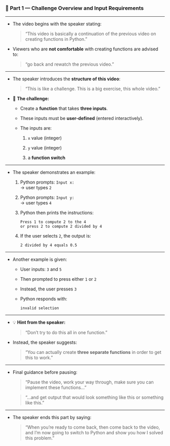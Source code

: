 ### 📘 **Part 1 — Challenge Overview and Input Requirements**

---

- The video begins with the speaker stating:
    
    > “This video is basically a continuation of the previous video on creating functions in Python.”
    
- Viewers who are **not comfortable** with creating functions are advised to:
    
    > “go back and rewatch the previous video.”
    

---

- The speaker introduces the **structure of this video**:
    
    > “This is like a challenge. This is a big exercise, this whole video.”
    
- 🧩 **The challenge:**
    
    - Create a **function** that takes **three inputs**.
        
    - These inputs must be **user-defined** (entered interactively).
        
    - The inputs are:
        
        1. `x` value (integer)
            
        2. `y` value (integer)
            
        3. a **function switch**
            

---

- The speaker demonstrates an example:
    
    1. Python prompts: `Input x:`  
        → user types `2`
        
    2. Python prompts: `Input y:`  
        → user types `4`
        
    3. Python then prints the instructions:
        
        ```
        Press 1 to compute 2 to the 4
        or press 2 to compute 2 divided by 4
        ```
        
    4. If the user selects `2`, the output is:
        
        ```
        2 divided by 4 equals 0.5
        ```
        

---

- Another example is given:
    
    - User inputs: `3` and `5`
        
    - Then prompted to press either `1` or `2`
        
    - Instead, the user presses `3`
        
    - Python responds with:
        
        ```
        invalid selection
        ```
        

---

- 💡 **Hint from the speaker:**
    
    > “Don’t try to do this all in one function.”
    
- Instead, the speaker suggests:
    
    > “You can actually create **three separate functions** in order to get this to work.”
    

---

- Final guidance before pausing:
    
    > “Pause the video, work your way through, make sure you can implement these functions…”
    
    > “...and get output that would look something like this or something like this.”
    

---

- The speaker ends this part by saying:
    
    > “When you’re ready to come back, then come back to the video, and I’m now going to switch to Python and show you how I solved this problem.”